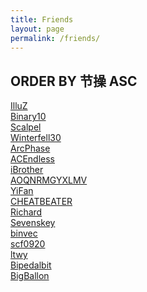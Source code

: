 ```yaml
---
title: Friends
layout: page
permalink: /friends/
---
```


## ORDER BY 节操 ASC

[IlluZ](http://illuz.github.io/)<br>
[Binary10](http://cuichen.cc/)<br>
[Scalpel](http://scalpel.vip/)<br>
[Winterfell30](http://winterfell30.com/)<br>
[ArcPhase](http://arcphase20.com/)<br>
[ACEndless](http://jianyan.me/)<br>
[iBrother](http://ibrother.me/)<br>
[AOQNRMGYXLMV](http://aoqnrmgyxlmv.github.io/)<br>
[YiFan](http://www.zhuoyifan.net/)<br>
[CHEATBEATER](http://cheatbeater.tk/)<br>
[Richard](http://richardzhang.info/)<br>
[Sevenskey](http://www.sevenskey.xyz/365/index.html)<br>
[binvec](http://binvec.xyz)<br>
[scf0920](http://blog.csdn.net/scf0920)<br>
[ltwy](http://ltwy.me/)<br>
[Bipedalbit](http://blog.bipedalbit.net/)<br>
[BigBallon](http://bigballon.github.io/)<br>



